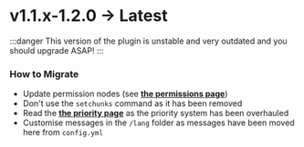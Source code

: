 # v1.1.x-1.2.0 -> Latest

:::danger
This version of the plugin is unstable and very outdated and you should upgrade ASAP!
:::

### How to Migrate
- Update permission nodes (see **[the permissions page](../usage/permissions.md)**)
- Don't use the `setchunks` command as it has been removed
- Read the **[the priority page](../getting-started/priority.md)** as the priority system has been overhauled
- Customise messages in the `/lang` folder as messages have been moved here from `config.yml`